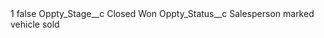 <?xml version="1.0" encoding="UTF-8"?>
<CustomMetadata xmlns="http://soap.sforce.com/2006/04/metadata" xmlns:xsi="http://www.w3.org/2001/XMLSchema-instance" xmlns:xsd="http://www.w3.org/2001/XMLSchema">
    <label>1</label>
    <protected>false</protected>
    <values>
        <field>Oppty_Stage__c</field>
        <value xsi:type="xsd:string">Closed Won</value>
    </values>
    <values>
        <field>Oppty_Status__c</field>
        <value xsi:type="xsd:string">Salesperson marked vehicle sold</value>
    </values>
</CustomMetadata>
